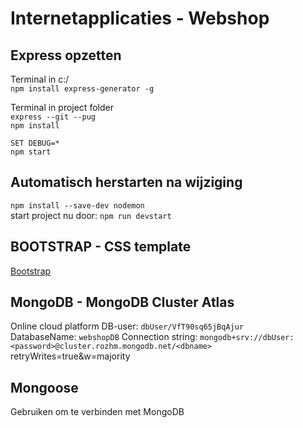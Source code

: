 # Internetapplicaties - Webshop

## Express opzetten
Terminal in c:/  
`npm install express-generator -g`

Terminal in project folder  
`express --git --pug`  
`npm install`

`SET DEBUG=*`  
`npm start`

## Automatisch herstarten na wijziging
`npm install --save-dev nodemon`  
start project nu door: `npm run devstart`

## BOOTSTRAP - CSS template
[Bootstrap](https://getbootstrap.com/)

## MongoDB - MongoDB Cluster Atlas 
Online cloud platform
DB-user: `dbUser/VfT90sq65jBqAjur`  
DatabaseName: `webshopDB`
Connection string: `mongodb+srv://dbUser:<password>@cluster.rozhm.mongodb.net/<dbname>`  retryWrites=true&w=majority

## Mongoose
Gebruiken om te verbinden met MongoDB